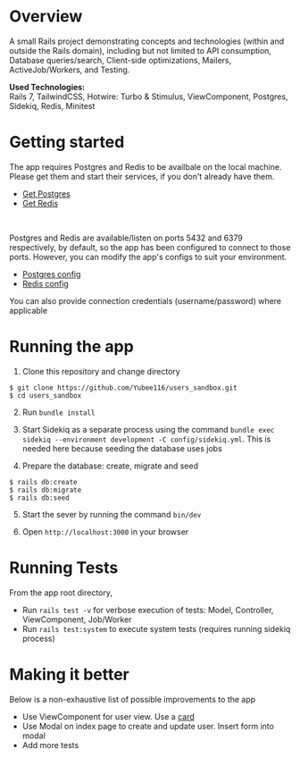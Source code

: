 # Overview
A small Rails project demonstrating concepts and technologies (within and outside the Rails domain), including but not limited to API consumption, Database queries/search, Client-side optimizations, Mailers, ActiveJob/Workers, and Testing.

**Used Technologies:** <br>
Rails 7, TailwindCSS, Hotwire: Turbo & Stimulus, ViewComponent, Postgres, Sidekiq, Redis, Minitest

# Getting started

The app requires Postgres and Redis to be availbale on the local machine. Please get them and start their services, if you don't already have them.
- [Get Postgres](https://www.postgresql.org)
- [Get Redis](https://redis.io/docs/getting-started/)

<br>

Postgres and Redis are available/listen on ports 5432 and 6379 respectively, by default, so the app has been configured to connect to those ports. However, you can modify the app's configs to suit your environment.
- [Postgres config](https://github.com/Yubee116/users_sandbox/blob/main/config/database.yml)
- [Redis config](https://github.com/Yubee116/users_sandbox/blob/main/config/sidekiq.rb) 

You can also provide connection credentials (username/password) where applicable

# Running the app
1. Clone this repository and change directory
```
$ git clone https://github.com/Yubee116/users_sandbox.git
$ cd users_sandbox 
```  

2. Run `bundle install`

3. Start Sidekiq as a separate process using the command `bundle exec sidekiq --environment development -C config/sidekiq.yml`. This is needed here because seeding the database uses jobs

4. Prepare the database: create, migrate and seed
```
$ rails db:create
$ rails db:migrate
$ rails db:seed
```

5. Start the sever by running the command `bin/dev`

6. Open `http://localhost:3000` in your browser


# Running Tests
From the app root directory, 
- Run `rails test -v` for verbose execution of tests: Model, Controller, ViewComponent, Job/Worker
- Run `rails test:system` to execute system tests (requires running sidekiq process)

# Making it better
Below is a non-exhaustive list of possible improvements to the app
- Use ViewComponent for user view. Use a [card](https://flowbite.com/docs/components/card/) 
- Use Modal on index page to create and update user. Insert form into modal
- Add more tests

